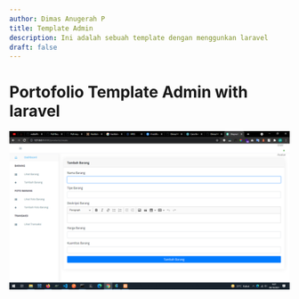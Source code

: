 ```yaml
---
author: Dimas Anugerah P
title: Template Admin
description: Ini adalah sebuah template dengan menggunkan laravel
draft: false
---
```


# Portofolio Template Admin with laravel

![](admin.png)
